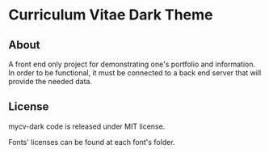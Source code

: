 # Curriculum Vitae Dark Theme

## About
A front end only project for demonstrating one's portfolio and information.
In order to be functional, it must be connected to a back end server that will provide the needed data. 

## License

mycv-dark code is released under MIT license.

Fonts' licenses can be found at each font's folder.